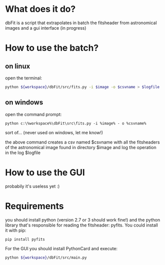 # What does it do?
dbFit is a script that extrapolates in batch the fitsheader from astronomical images and a gui interface (in progress)

# How to use the batch?
## on linux
open the terminal:

```bash
python ${workspace}/dbFit/src/fits.py -i $image -o $csvname > $logfile
```

## on windows
open the command prompt:

```dosbatch
python c:\%workspace%\dbFit\src\fits.py -i %image% - o %csvname%
```

sort of... (never used on windows, let me know!)

the above command creates a csv named $csvname with all the fitsheaders of the astronomical image found in directory $image
and log the operation in the log $logfile

# How to use the GUI
probabily it's useless yet :)

# Requirements

you should install python (version 2.7 or 3 should work fine!) and the python library that's responsible for reading the fitsheader: pyfits. You could install it with pip:

```bash
pip install pyfits
```

For the GUI you should install PythonCard and execute:

```bash
python ${workspace}/dbFit/src/main.py
```
